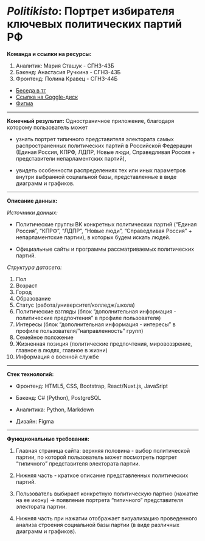 # **_Politikisto_: Портрет избирателя ключевых политических партий РФ**

**Команда и ссылки на ресурсы:**

1. Аналитик: Мария Сташук - СГН3-43Б
2. Бэкенд: Анастасия Ручкина - СГН3-43Б
3. Фронтенд: Полина Кравец - СГН3-44Б

- [Беседа в тг](https://t.me/+QhUrWqEOh24zOGRi)
- [Ссылка на Goggle-диск](https://drive.google.com/drive/folders/10pOnnqeiI2D2zgAsmHOggP_RSEKCuebf?usp=sharing)
- [Фигма](https://www.figma.com/file/wNrVdvW1SooDtmB9Rxymbr/Politikisto?node-id=0%3A1)

---

**Конечный результат:** Одностраничное приложение, благодаря которому пользователь может 
- узнать портрет типичного представителя электората самых распространенных политических партий в Российской Федерации (Единая Россия, КПРФ, ЛДПР, Новые люди, Справедливая Россия + представители непарламентских партий), 

- увидеть особенности распределениях тех или иных параметров внутри выбранной социальной базы, представленные в виде диаграмм и графиков. 
---

**Описание данных:**

_Источники данных:_

- Политические группы ВК конкретных политических партий (“Единая Россия”, “КПРФ”, “ЛДПР”, “Новые люди”, “Справедливая Россия” + непарламентские партии), в которых будем искать людей. 

- Официальные сайты и программы рассматриваемых политических партий.

_Структура датасета:_

1. Пол
2. Возраст
3. Город
4. Образование
5. Статус (работа/университет/колледж/школа)
6. Политические взгляды (блок “дополнительная информация - политические предпочтения” в профиле пользователя)
7. Интересы (блок “дополнительная информация - интересы” в профиле пользователя/”направленность” групп)
8. Семейное положение
9. Жизненная позиция (политические предпочтения, мировоззрение,  главное в людях,  главное в жизни)
10. Информация о военной службе

---

**Стек технологий:**

- Фронтенд: HTML5, CSS, Bootstrap, React/Nuxt.js, JavaSript

- Бэкенд: С# (Python), PostgreSQL

- Аналитика: Python, Markdown

- Дизайн: Figma

---

**Функциональные требования:**

1. Главная страница сайта: верхняя половина - выбор политической партии, по которой пользователь может посмотреть портрет “типичного” представителя электората партии. 

2. Нижняя часть - краткое описание представленных политических партий. 

3. Пользователь выбирает конкретную политическую партию (нажатие на ее икону) -> появление портрета “типичного” представителя электората партии. 

4. Нижняя часть при нажатии отображает визуализацию проведенного анализа строения социальной базы партии (в виде различных диаграмм и графиков).

